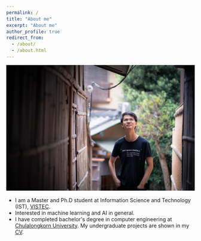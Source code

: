 ```yaml
---
permalink: /
title: "About me"
excerpt: "About me"
author_profile: true
redirect_from: 
  - /about/
  - /about.html
---
```


![BG1](/images/about_me.jpg)

* I am a Master and Ph.D student at Information Science and Technology (IST), [VISTEC](https://www.vistec.ac.th/).
* Interested in machine learning and AI in general.
* I have completed bachelor's degree in computer engineering at [Chulalongkorn University](https://chula.ac.th/). My undergraduate projects are shown in my [CV](/files/cv.pdf).
